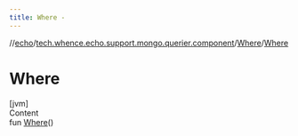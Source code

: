 ```yaml
---
title: Where -
---
```

//[echo](../../index.md)/[tech.whence.echo.support.mongo.querier.component](../index.md)/[Where](index.md)/[Where](-where.md)



# Where  
[jvm]  
Content  
fun [Where](-where.md)()  



